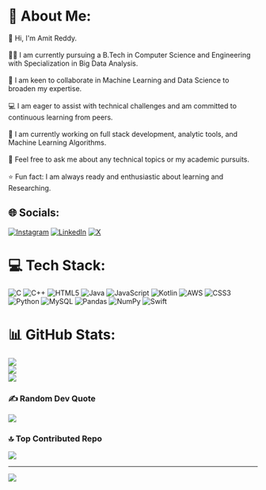 # 💫 About Me:
👋 Hi, I'm Amit Reddy.<br><br>🧑‍🎓 I am currently pursuing a B.Tech in Computer Science and Engineering with Specialization in Big Data Analysis.<br><br>🔭 I am keen to collaborate in Machine Learning and Data Science to broaden my expertise.<br><br>💻 I am eager to assist with technical challenges and am committed to continuous learning from peers.<br><br>🎯 I am currently working on full stack development, analytic tools, and Machine Learning Algorithms.<br><br>🧠 Feel free to ask me about any technical topics or my academic pursuits.<br><br>⭐ Fun fact: I am always ready and enthusiastic about learning and Researching.


## 🌐 Socials:
[![Instagram](https://img.shields.io/badge/Instagram-%23E4405F.svg?logo=Instagram&logoColor=white)](https://instagram.com/amit_reddy14) [![LinkedIn](https://img.shields.io/badge/LinkedIn-%230077B5.svg?logo=linkedin&logoColor=white)]([www.linkedin.com/in/amit-reddy-180862225](https://www.linkedin.com/in/amit-reddy-180862225)) [![X](https://img.shields.io/badge/X-black.svg?logo=X&logoColor=white)](https://x.com/@Amit140804) 

# 💻 Tech Stack:
![C](https://img.shields.io/badge/c-%2300599C.svg?style=flat&logo=c&logoColor=white) ![C++](https://img.shields.io/badge/c++-%2300599C.svg?style=flat&logo=c%2B%2B&logoColor=white) ![HTML5](https://img.shields.io/badge/html5-%23E34F26.svg?style=flat&logo=html5&logoColor=white) ![Java](https://img.shields.io/badge/java-%23ED8B00.svg?style=flat&logo=openjdk&logoColor=white) ![JavaScript](https://img.shields.io/badge/javascript-%23323330.svg?style=flat&logo=javascript&logoColor=%23F7DF1E) ![Kotlin](https://img.shields.io/badge/kotlin-%237F52FF.svg?style=flat&logo=kotlin&logoColor=white) ![AWS](https://img.shields.io/badge/AWS-%23FF9900.svg?style=flat&logo=amazon-aws&logoColor=white) ![CSS3](https://img.shields.io/badge/css3-%231572B6.svg?style=flat&logo=css3&logoColor=white) ![Python](https://img.shields.io/badge/python-3670A0?style=flat&logo=python&logoColor=ffdd54) ![MySQL](https://img.shields.io/badge/mysql-4479A1.svg?style=flat&logo=mysql&logoColor=white) ![Pandas](https://img.shields.io/badge/pandas-%23150458.svg?style=flat&logo=pandas&logoColor=white) ![NumPy](https://img.shields.io/badge/numpy-%23013243.svg?style=flat&logo=numpy&logoColor=white) ![Swift](https://img.shields.io/badge/swift-F54A2A?style=flat&logo=swift&logoColor=white)
# 📊 GitHub Stats:
![](https://github-readme-stats.vercel.app/api?username=Amitreddy14&theme=shadow_green&hide_border=false&include_all_commits=false&count_private=false)<br/>
![](https://github-readme-streak-stats.herokuapp.com/?user=Amitreddy14&theme=shadow_green&hide_border=false)<br/>
![](https://github-readme-stats.vercel.app/api/top-langs/?username=Amitreddy14&theme=shadow_green&hide_border=false&include_all_commits=false&count_private=false&layout=compact)

### ✍️ Random Dev Quote
![](https://quotes-github-readme.vercel.app/api?type=vetical&theme=gruvbox)

### 🔝 Top Contributed Repo
![](https://github-contributor-stats.vercel.app/api?username=Amitreddy14&limit=5&theme=dark&combine_all_yearly_contributions=true)

---
[![](https://visitcount.itsvg.in/api?id=Amitreddy14&icon=0&color=0)](https://visitcount.itsvg.in)

<!-- Proudly created with GPRM ( https://gprm.itsvg.in ) -->
